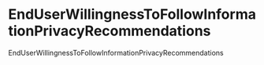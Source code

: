 # EndUserWillingnessToFollowInformationPrivacyRecommendations
EndUserWillingnessToFollowInformationPrivacyRecommendations
